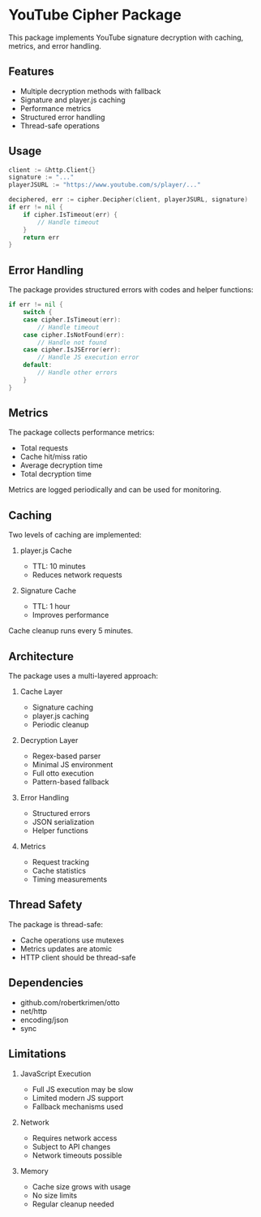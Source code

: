 # YouTube Cipher Package

This package implements YouTube signature decryption with caching, metrics, and error handling.

## Features

- Multiple decryption methods with fallback
- Signature and player.js caching
- Performance metrics
- Structured error handling
- Thread-safe operations

## Usage

```go
client := &http.Client{}
signature := "..."
playerJSURL := "https://www.youtube.com/s/player/..."

deciphered, err := cipher.Decipher(client, playerJSURL, signature)
if err != nil {
    if cipher.IsTimeout(err) {
        // Handle timeout
    }
    return err
}
```

## Error Handling

The package provides structured errors with codes and helper functions:

```go
if err != nil {
    switch {
    case cipher.IsTimeout(err):
        // Handle timeout
    case cipher.IsNotFound(err):
        // Handle not found
    case cipher.IsJSError(err):
        // Handle JS execution error
    default:
        // Handle other errors
    }
}
```

## Metrics

The package collects performance metrics:

- Total requests
- Cache hit/miss ratio
- Average decryption time
- Total decryption time

Metrics are logged periodically and can be used for monitoring.

## Caching

Two levels of caching are implemented:

1. player.js Cache
   - TTL: 10 minutes
   - Reduces network requests

2. Signature Cache
   - TTL: 1 hour
   - Improves performance

Cache cleanup runs every 5 minutes.

## Architecture

The package uses a multi-layered approach:

1. Cache Layer
   - Signature caching
   - player.js caching
   - Periodic cleanup

2. Decryption Layer
   - Regex-based parser
   - Minimal JS environment
   - Full otto execution
   - Pattern-based fallback

3. Error Handling
   - Structured errors
   - JSON serialization
   - Helper functions

4. Metrics
   - Request tracking
   - Cache statistics
   - Timing measurements

## Thread Safety

The package is thread-safe:
- Cache operations use mutexes
- Metrics updates are atomic
- HTTP client should be thread-safe

## Dependencies

- github.com/robertkrimen/otto
- net/http
- encoding/json
- sync

## Limitations

1. JavaScript Execution
   - Full JS execution may be slow
   - Limited modern JS support
   - Fallback mechanisms used

2. Network
   - Requires network access
   - Subject to API changes
   - Network timeouts possible

3. Memory
   - Cache size grows with usage
   - No size limits
   - Regular cleanup needed





